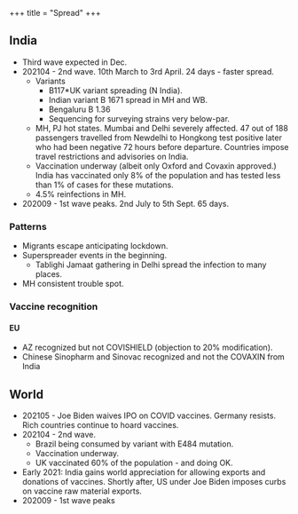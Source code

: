 +++
title = "Spread"
+++

## India
- Third wave expected in Dec.
- 202104 - 2nd wave. 10th March to 3rd April. 24 days - faster spread.
  - Variants
    - B117*UK variant spreading (N India).
    - Indian variant B 1671 spread in MH and WB.
    - Bengaluru B 1.36
    - Sequencing for surveying strains very below-par.
  - MH, PJ hot states. Mumbai and Delhi severely affected. 47 out of 188 passengers travelled from Newdelhi to Hongkong test positive later who had been negative 72 hours before departure. Countries impose travel restrictions and advisories on India.
  - Vaccination underway (albeit only Oxford and Covaxin approved.) India has vaccinated only 8% of the population and has tested less than 1% of cases for these mutations.
  - 4.5% reinfections in MH.
- 202009 - 1st wave peaks.  2nd July to 5th Sept. 65 days.

### Patterns
- Migrants escape anticipating lockdown.
- Superspreader events in the beginning.
  - Tablighi Jamaat gathering in Delhi spread the infection to many places.
- MH consistent trouble spot.

### Vaccine recognition
#### EU 
- AZ recognized but not COVISHIELD (objection to 20% modification).
- Chinese Sinopharm and Sinovac recognized and not the COVAXIN from India

## World
- 202105 - Joe Biden waives IPO on COVID vaccines. Germany resists. Rich countries continue to hoard vaccines.
- 202104 - 2nd wave.
  - Brazil being consumed by variant with E484 mutation.
  - Vaccination underway.
  - UK vaccinated 60% of the population - and doing OK.
- Early 2021: India gains world appreciation for allowing exports and donations of vaccines. Shortly after, US under Joe Biden imposes curbs on vaccine raw material exports.
- 202009 - 1st wave peaks
